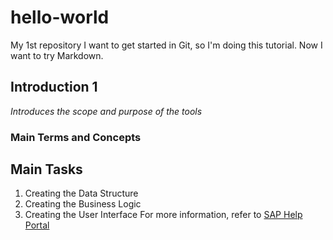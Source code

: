 # hello-world
My 1st repository
I want to get started in Git, so I'm doing this tutorial.
Now I want to try Markdown.
## Introduction 1
*Introduces the scope and purpose of the tools*
### Main Terms and Concepts
## Main Tasks
1. Creating the Data Structure
2. Creating the Business Logic
3. Creating the User Interface 
For more information, refer to [SAP Help Portal ](http://help.sap.com)
